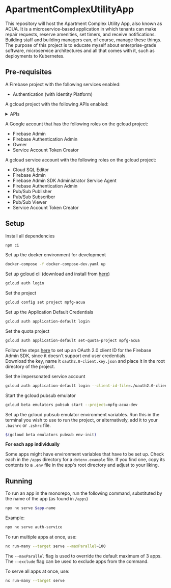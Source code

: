 # ApartmentComplexUtilityApp

This repository will host the Apartment Complex Utility App, also known as ACUA.
It is a microservice-based application in which tenants can make repair requests, reserve amenities, set timers, and receive notifications. Building staff and building managers can, of course, manage these things.
The purpose of this project is to educate myself about enterprise-grade software, microservice architectures and all that comes with it, such as deployments to Kubernetes.

## Pre-requisites

A Firebase project with the following services enabled:

- Authentication (with Identity Platform)

A gcloud project with the following APIs enabled:

<details>
<summary> APIs </summary>

- Compute Engine API
- Cloud Logging API
- Cloud Monitoring API
- Container File System API
- Kubernetes Engine API
- Cloud DNS API
- Identity Toolkit API
- Cloud Autoscaling API
- Cloud SQL Admin API
- IAM Service Account Credentials API
- Cloud Pub/Sub API
- Cloud Resource Manager API
- Token Service API
- Cloud AI Companion API
- App Engine Admin API
- Artifact Registry API
- Backup for GKE API
- BigQuery API
- BigQuery Migration API
- BigQuery Storage API
- Certificate Manager API
- Cloud Datastore API
- Cloud OS Login API
- Cloud Runtime Configuration API
- Cloud SQL
- Cloud Storage
- Cloud Storage API
- Cloud Testing API
- Cloud Trace API
- Container Registry API
- FCM Registration API
- Firebase App Distribution API
- Firebase Cloud Messaging API
- Firebase Dynamic Links API
- Firebase Hosting API
- Firebase Installations API
- Firebase Management API
- Firebase Remote Config API
- Firebase Remote Config Realtime API
- Firebase Rules API
- Global Edge Cache Service
- Google Cloud APIs
- Google Cloud Storage JSON API
- Identity and Access Management (IAM) API
- Mobile Crash Reporting API
- Network Connectivity API
- Network Services API
- Service Management API
- Service Usage API

</details>

A Google account that has the following roles on the gcloud project:

- Firebase Admin
- Firebase Authentication Admin
- Owner
- Service Account Token Creator

A gcloud service account with the following roles on the gcloud project:

- Cloud SQL Editor
- Firebase Admin
- Firebase Admin SDK Administrator Service Agent
- Firebase Authentication Admin
- Pub/Sub Publisher
- Pub/Sub Subscriber
- Pub/Sub Viewer
- Service Account Token Creator

## Setup

Install all dependencies

```sh
npm ci
```

Set up the docker environment for development

```sh
docker-compose -f docker-compose-dev.yaml up
```

Set up gcloud cli (download and install from [here](https://cloud.google.com/sdk/docs/install))

```sh
gcloud auth login
```

Set the project

```sh
gcloud config set project mpfg-acua
```

Set up the Application Default Credentials

```sh
gcloud auth application-default login
```

Set the quota project

```sh
gcloud auth application-default set-quota-project mpfg-acua
```

Follow the steps [here](https://firebase.google.com/docs/admin/setup#testing_with_gcloud_end_user_credentials) to set up an OAuth 2.0 client ID for the Firebase Admin SDK, since it doesn't support end user credentials. \
Download the key, name it `oauth2.0-client.key.json` and place it in the root directory of the project.

Set the impersonated service account

```sh
gcloud auth application-default login --client-id-file=./oauth2.0-client.key.json
```

Start the gcloud pubsub emulator

```sh
gcloud beta emulators pubsub start --project=mpfg-acua-dev
```

Set up the gcloud pubsub emulator environment variables. Run this in the terminal you wish to use to run the project, or alternatively, add it to your `.bashrc` or `.zshrc` file.

```sh
$(gcloud beta emulators pubsub env-init)
```

**For each app individually**

Some apps might have environment variables that have to be set up. Check each in the `/apps` directory for a `dotenv.example` file. If you find one, copy its contents to a `.env` file in the app's root directory and adjust to your liking.

## Running

To run an app in the monorepo, run the following command, substituted by the name of the app (as found in `/apps`)

```sh
npx nx serve $app-name
```

Example:

```sh
npx nx serve auth-service
```

To run multiple apps at once, use:

```sh
nx run-many --target serve --maxParallel=100
```

The `--maxParallel` flag is used to override the default maximum of 3 apps. The `--exclude` flag can be used to exclude apps from the command.

To serve all apps at once, use:

```sh
nx run-many --target serve
```
